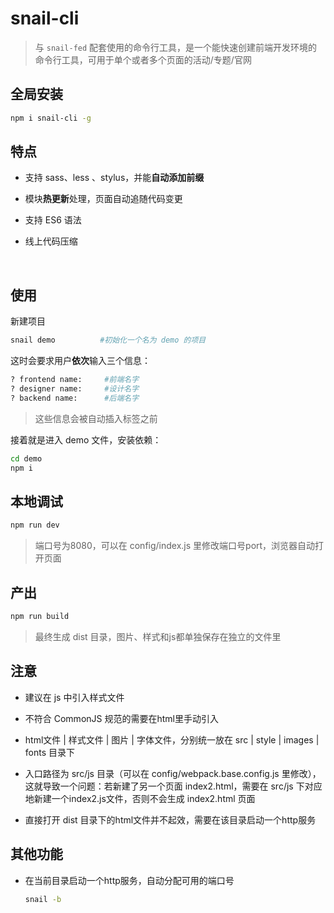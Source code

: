 # snail-cli
> 与 `snail-fed` 配套使用的命令行工具，是一个能快速创建前端开发环境的命令行工具，可用于单个或者多个页面的活动/专题/官网



## 全局安装		

```bash
npm i snail-cli -g
```



## 特点

- 支持 sass、less 、stylus，并能**自动添加前缀**

- 模块**热更新**处理，页面自动追随代码变更

- 支持 ES6 语法

- 线上代码压缩

  ​

## 使用

新建项目

```bash
snail demo 			#初始化一个名为 demo 的项目
```

这时会要求用户**依次**输入三个信息：

```bash
? frontend name:     #前端名字
? designer name:     #设计名字
? backend name:      #后端名字
```

>  这些信息会被自动插入</head>标签之前

接着就是进入 demo 文件，安装依赖：

```bash
cd demo
npm i
```



## 本地调试

```bash
npm run dev
```

> 端口号为8080，可以在 config/index.js 里修改端口号port，浏览器自动打开页面



## 产出

```bash
npm run build
```

> 最终生成 dist 目录，图片、样式和js都单独保存在独立的文件里



## 注意

- 建议在 js 中引入样式文件

- 不符合 CommonJS 规范的需要在html里手动引入

- html文件 | 样式文件 | 图片 | 字体文件，分别统一放在 src | style | images | fonts 目录下

- 入口路径为 src/js 目录（可以在 config/webpack.base.config.js 里修改），这就导致一个问题：若新建了另一个页面 index2.html，需要在 src/js 下对应地新建一个index2.js文件，否则不会生成 index2.html 页面

- 直接打开 dist 目录下的html文件并不起效，需要在该目录启动一个http服务



## 其他功能 

- 在当前目录启动一个http服务，自动分配可用的端口号

  ```bash
  snail -b
  ```

  ​